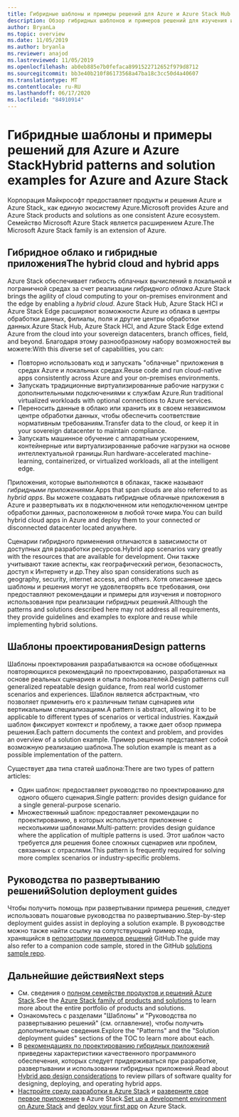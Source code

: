 ```yaml
---
title: Гибридные шаблоны и примеры решений для Azure и Azure Stack Hub
description: Обзор гибридных шаблонов и примеров решений для изучения и создания гибридных решений в Azure и Azure Stack Hub.
author: BryanLa
ms.topic: overview
ms.date: 11/05/2019
ms.author: bryanla
ms.reviewer: anajod
ms.lastreviewed: 11/05/2019
ms.openlocfilehash: ab0eb885e7b0fefaca8991522712652f979d8712
ms.sourcegitcommit: bb3e40b210f86173568a47ba18c3cc50d4a40607
ms.translationtype: MT
ms.contentlocale: ru-RU
ms.lasthandoff: 06/17/2020
ms.locfileid: "84910914"
---
```

# <a name="hybrid-patterns-and-solution-examples-for-azure-and-azure-stack"></a><span data-ttu-id="ff6a5-103">Гибридные шаблоны и примеры решений для Azure и Azure Stack</span><span class="sxs-lookup"><span data-stu-id="ff6a5-103">Hybrid patterns and solution examples for Azure and Azure Stack</span></span>

<span data-ttu-id="ff6a5-104">Корпорация Майкрософт предоставляет продукты и решения Azure и Azure Stack_ как единую экосистему Azure.</span><span class="sxs-lookup"><span data-stu-id="ff6a5-104">Microsoft provides Azure and Azure Stack products and solutions as one consistent Azure ecosystem.</span></span> <span data-ttu-id="ff6a5-105">Семейство Microsoft Azure Stack является расширением Azure.</span><span class="sxs-lookup"><span data-stu-id="ff6a5-105">The Microsoft Azure Stack family is an extension of Azure.</span></span>

## <a name="the-hybrid-cloud-and-hybrid-apps"></a><span data-ttu-id="ff6a5-106">Гибридное облако и гибридные приложения</span><span class="sxs-lookup"><span data-stu-id="ff6a5-106">The hybrid cloud and hybrid apps</span></span>

<span data-ttu-id="ff6a5-107">Azure Stack обеспечивает гибкость облачных вычислений в локальной и пограничной средах за счет реализации *гибридного облака*.</span><span class="sxs-lookup"><span data-stu-id="ff6a5-107">Azure Stack brings the agility of cloud computing to your on-premises environment and the edge by enabling a *hybrid cloud*.</span></span> <span data-ttu-id="ff6a5-108">Azure Stack Hub, Azure Stack HCI и Azure Stack Edge расширяют возможности Azure из облака в центры обработки данных, филиалы, поля и другие центры обработки данных.</span><span class="sxs-lookup"><span data-stu-id="ff6a5-108">Azure Stack Hub, Azure Stack HCI, and Azure Stack Edge extend Azure from the cloud into your sovereign datacenters, branch offices, field, and beyond.</span></span> <span data-ttu-id="ff6a5-109">Благодаря этому разнообразному набору возможностей вы можете:</span><span class="sxs-lookup"><span data-stu-id="ff6a5-109">With this diverse set of capabilities, you can:</span></span>

- <span data-ttu-id="ff6a5-110">Повторно использовать код и запускать "облачные" приложения в средах Azure и локальных средах.</span><span class="sxs-lookup"><span data-stu-id="ff6a5-110">Reuse code and run cloud-native apps consistently across Azure and your on-premises environments.</span></span>
- <span data-ttu-id="ff6a5-111">Запускать традиционные виртуализированные рабочие нагрузки с дополнительными подключениями к службам Azure.</span><span class="sxs-lookup"><span data-stu-id="ff6a5-111">Run traditional virtualized workloads with optional connections to Azure services.</span></span>
- <span data-ttu-id="ff6a5-112">Переносить данные в облако или хранить их в своем независимом центре обработки данных, чтобы обеспечить соответствие нормативным требованиям.</span><span class="sxs-lookup"><span data-stu-id="ff6a5-112">Transfer data to the cloud, or keep it in your sovereign datacenter to maintain compliance.</span></span>
- <span data-ttu-id="ff6a5-113">Запускать машинное обучение с аппаратным ускорением, контейнерные или виртуализированные рабочие нагрузки на основе интеллектуальной границы.</span><span class="sxs-lookup"><span data-stu-id="ff6a5-113">Run hardware-accelerated machine-learning, containerized, or virtualized workloads, all at the intelligent edge.</span></span>

<span data-ttu-id="ff6a5-114">Приложения, которые выполняются в облаках, также называют *гибридными приложениями*.</span><span class="sxs-lookup"><span data-stu-id="ff6a5-114">Apps that span clouds are also referred to as *hybrid apps*.</span></span> <span data-ttu-id="ff6a5-115">Вы можете создавать гибридные облачные приложения в Azure и развертывать их в подключенном или неподключенном центре обработки данных, расположенном в любой точке мира.</span><span class="sxs-lookup"><span data-stu-id="ff6a5-115">You can build hybrid cloud apps in Azure and deploy them to your connected or disconnected datacenter located anywhere.</span></span>

<span data-ttu-id="ff6a5-116">Сценарии гибридного применения отличаются в зависимости от доступных для разработки ресурсов.</span><span class="sxs-lookup"><span data-stu-id="ff6a5-116">Hybrid app scenarios vary greatly with the resources that are available for development.</span></span> <span data-ttu-id="ff6a5-117">Они также учитывают такие аспекты, как географический регион, безопасность, доступ к Интернету и др.</span><span class="sxs-lookup"><span data-stu-id="ff6a5-117">They also span considerations such as geography, security, internet access, and others.</span></span> <span data-ttu-id="ff6a5-118">Хотя описанные здесь шаблоны и решения могут не удовлетворять все требования, они предоставляют рекомендации и примеры для изучения и повторного использования при реализации гибридных решений.</span><span class="sxs-lookup"><span data-stu-id="ff6a5-118">Although the patterns and solutions described here may not address all requirements, they provide guidelines and examples to explore and reuse while implementing hybrid solutions.</span></span>

## <a name="design-patterns"></a><span data-ttu-id="ff6a5-119">Шаблоны проектирования</span><span class="sxs-lookup"><span data-stu-id="ff6a5-119">Design patterns</span></span>

<span data-ttu-id="ff6a5-120">Шаблоны проектирования разрабатываются на основе обобщенных повторяющихся рекомендаций по проектированию, разработанных на основе реальных сценариев и опыта пользователей.</span><span class="sxs-lookup"><span data-stu-id="ff6a5-120">Design patterns cull generalized repeatable design guidance, from real world customer scenarios and experiences.</span></span> <span data-ttu-id="ff6a5-121">Шаблон является абстрактным, что позволяет применить его к различным типам сценариев или вертикальным специализациям.</span><span class="sxs-lookup"><span data-stu-id="ff6a5-121">A pattern is abstract, allowing it to be applicable to different types of scenarios or vertical industries.</span></span> <span data-ttu-id="ff6a5-122">Каждый шаблон фиксирует контекст и проблему, а также дает обзор примера решения.</span><span class="sxs-lookup"><span data-stu-id="ff6a5-122">Each pattern documents the context and problem, and provides an overview of a solution example.</span></span> <span data-ttu-id="ff6a5-123">Пример решения представляет собой возможную реализацию шаблона.</span><span class="sxs-lookup"><span data-stu-id="ff6a5-123">The solution example is meant as a possible implementation of the pattern.</span></span>

<span data-ttu-id="ff6a5-124">Существует два типа статей шаблона:</span><span class="sxs-lookup"><span data-stu-id="ff6a5-124">There are two types of pattern articles:</span></span>

- <span data-ttu-id="ff6a5-125">Один шаблон: предоставляет руководство по проектированию для одного общего сценария.</span><span class="sxs-lookup"><span data-stu-id="ff6a5-125">Single pattern: provides design guidance for a single general-purpose scenario.</span></span>
- <span data-ttu-id="ff6a5-126">Множественный шаблон: предоставляет рекомендации по проектированию, в которых используется приложение с несколькими шаблонами.</span><span class="sxs-lookup"><span data-stu-id="ff6a5-126">Multi-pattern: provides design guidance where the application of multiple patterns is used.</span></span> <span data-ttu-id="ff6a5-127">Этот шаблон часто требуется для решения более сложных сценариев или проблем, связанных с отраслями.</span><span class="sxs-lookup"><span data-stu-id="ff6a5-127">This pattern is frequently required for solving more complex scenarios or industry-specific problems.</span></span>

## <a name="solution-deployment-guides"></a><span data-ttu-id="ff6a5-128">Руководства по развертыванию решений</span><span class="sxs-lookup"><span data-stu-id="ff6a5-128">Solution deployment guides</span></span>

<span data-ttu-id="ff6a5-129">Чтобы получить помощь при развертывании примера решения, следует использовать пошаговые руководства по развертыванию.</span><span class="sxs-lookup"><span data-stu-id="ff6a5-129">Step-by-step deployment guides assist in deploying a solution example.</span></span> <span data-ttu-id="ff6a5-130">В руководстве можно также найти ссылку на сопутствующий пример кода, хранящийся в [репозитории примеров решений](https://github.com/Azure-Samples/azure-intelligent-edge-patterns) GitHub.</span><span class="sxs-lookup"><span data-stu-id="ff6a5-130">The guide may also refer to a companion code sample, stored in the GitHub [solutions sample repo](https://github.com/Azure-Samples/azure-intelligent-edge-patterns).</span></span>

## <a name="next-steps"></a><span data-ttu-id="ff6a5-131">Дальнейшие действия</span><span class="sxs-lookup"><span data-stu-id="ff6a5-131">Next steps</span></span>

- <span data-ttu-id="ff6a5-132">См. сведения о [полном семействе продуктов и решений Azure Stack](/azure-stack).</span><span class="sxs-lookup"><span data-stu-id="ff6a5-132">See the [Azure Stack family of products and solutions](/azure-stack) to learn more about the entire portfolio of products and solutions.</span></span>
- <span data-ttu-id="ff6a5-133">Ознакомьтесь с разделами "Шаблоны" и "Руководства по развертыванию решений" (см. оглавление), чтобы получить дополнительные сведения.</span><span class="sxs-lookup"><span data-stu-id="ff6a5-133">Explore the "Patterns" and the "Solution deployment guides" sections of the TOC to learn more about each.</span></span>
- <span data-ttu-id="ff6a5-134">В [рекомендациях по проектированию гибридных приложений](overview-app-design-considerations.md) приведены характеристики качественного программного обеспечения, которых следует придерживаться при разработке, развертывании и использовании гибридных приложений.</span><span class="sxs-lookup"><span data-stu-id="ff6a5-134">Read about [Hybrid app design considerations](overview-app-design-considerations.md) to review pillars of software quality for designing, deploying, and operating hybrid apps.</span></span>
- <span data-ttu-id="ff6a5-135">[Настройте среду разработки в Azure Stack](/azure-stack/user/azure-stack-dev-start.md) и [разверните свое первое приложение](/azure-stack/user/azure-stack-dev-start-deploy-app.md) в Azure Stack.</span><span class="sxs-lookup"><span data-stu-id="ff6a5-135">[Set up a development environment on Azure Stack](/azure-stack/user/azure-stack-dev-start.md) and [deploy your first app](/azure-stack/user/azure-stack-dev-start-deploy-app.md) on Azure Stack.</span></span>
